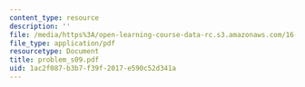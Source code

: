 ```yaml
---
content_type: resource
description: ''
file: /media/https%3A/open-learning-course-data-rc.s3.amazonaws.com/16-01-unified-engineering-i-ii-iii-iv-fall-2005-spring-2006/1ac2f087b3b7f39f2017e590c52d341a_problem_s09.pdf
file_type: application/pdf
resourcetype: Document
title: problem_s09.pdf
uid: 1ac2f087-b3b7-f39f-2017-e590c52d341a
---
```

